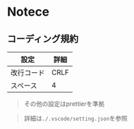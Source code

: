# Notece
## コーディング規約
|設定|詳細|
|----|---|
|改行コード|CRLF|
|スペース | 4 |


> その他の設定はprettierを準拠

> 詳細は```./.vscode/setting.json```を参照
